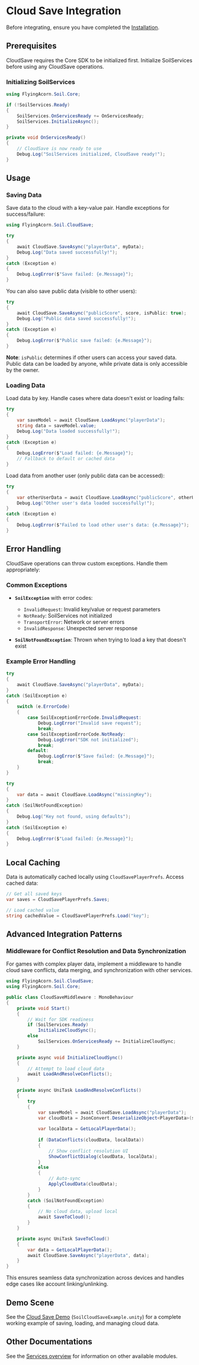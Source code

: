 # Cloud Save Integration

Before integrating, ensure you have completed the [Installation](../Installation.md).

## Prerequisites

CloudSave requires the Core SDK to be initialized first. Initialize SoilServices before using any CloudSave operations.

### Initializing SoilServices

```csharp
using FlyingAcorn.Soil.Core;

if (!SoilServices.Ready)
{
    SoilServices.OnServicesReady += OnServicesReady;
    SoilServices.InitializeAsync();
}

private void OnServicesReady()
{
    // CloudSave is now ready to use
    Debug.Log("SoilServices initialized, CloudSave ready!");
}
```

## Usage

### Saving Data

Save data to the cloud with a key-value pair. Handle exceptions for success/failure:

```csharp
using FlyingAcorn.Soil.CloudSave;

try
{
    await CloudSave.SaveAsync("playerData", myData);
    Debug.Log("Data saved successfully!");
}
catch (Exception e)
{
    Debug.LogError($"Save failed: {e.Message}");
}
```

You can also save public data (visible to other users):

```csharp
try
{
    await CloudSave.SaveAsync("publicScore", score, isPublic: true);
    Debug.Log("Public data saved successfully!");
}
catch (Exception e)
{
    Debug.LogError($"Public save failed: {e.Message}");
}
```

**Note**: `isPublic` determines if other users can access your saved data. Public data can be loaded by anyone, while private data is only accessible by the owner.

### Loading Data

Load data by key. Handle cases where data doesn't exist or loading fails:

```csharp
try
{
    var saveModel = await CloudSave.LoadAsync("playerData");
    string data = saveModel.value;
    Debug.Log("Data loaded successfully!");
}
catch (Exception e)
{
    Debug.LogError($"Load failed: {e.Message}");
    // Fallback to default or cached data
}
```

Load data from another user (only public data can be accessed):

```csharp
try
{
    var otherUserData = await CloudSave.LoadAsync("publicScore", otherUserID: "user123");
    Debug.Log("Other user's data loaded successfully!");
}
catch (Exception e)
{
    Debug.LogError($"Failed to load other user's data: {e.Message}");
}
```

## Error Handling

CloudSave operations can throw custom exceptions. Handle them appropriately:

### Common Exceptions

- **`SoilException`** with error codes:
  - `InvalidRequest`: Invalid key/value or request parameters
  - `NotReady`: SoilServices not initialized
  - `TransportError`: Network or server errors
  - `InvalidResponse`: Unexpected server response

- **`SoilNotFoundException`**: Thrown when trying to load a key that doesn't exist

### Example Error Handling

```csharp
try
{
    await CloudSave.SaveAsync("playerData", myData);
}
catch (SoilException e)
{
    switch (e.ErrorCode)
    {
        case SoilExceptionErrorCode.InvalidRequest:
            Debug.LogError("Invalid save request");
            break;
        case SoilExceptionErrorCode.NotReady:
            Debug.LogError("SDK not initialized");
            break;
        default:
            Debug.LogError($"Save failed: {e.Message}");
            break;
    }
}

try
{
    var data = await CloudSave.LoadAsync("missingKey");
}
catch (SoilNotFoundException)
{
    Debug.Log("Key not found, using defaults");
}
catch (SoilException e)
{
    Debug.LogError($"Load failed: {e.Message}");
}
```

## Local Caching

Data is automatically cached locally using `CloudSavePlayerPrefs`. Access cached data:

```csharp
// Get all saved keys
var saves = CloudSavePlayerPrefs.Saves;

// Load cached value
string cachedValue = CloudSavePlayerPrefs.Load("key");
```

## Advanced Integration Patterns

### Middleware for Conflict Resolution and Data Synchronization

For games with complex player data, implement a middleware to handle cloud save conflicts, data merging, and synchronization with other services.

```csharp
using FlyingAcorn.Soil.CloudSave;
using FlyingAcorn.Soil.Core;

public class CloudSaveMiddleware : MonoBehaviour
{
    private void Start()
    {
        // Wait for SDK readiness
        if (SoilServices.Ready)
            InitializeCloudSync();
        else
            SoilServices.OnServicesReady += InitializeCloudSync;
    }

    private async void InitializeCloudSync()
    {
        // Attempt to load cloud data
        await LoadAndResolveConflicts();
    }

    private async UniTask LoadAndResolveConflicts()
    {
        try
        {
            var saveModel = await CloudSave.LoadAsync("playerData");
            var cloudData = JsonConvert.DeserializeObject<PlayerData>(saveModel.value);
            
            var localData = GetLocalPlayerData();
            
            if (DataConflicts(cloudData, localData))
            {
                // Show conflict resolution UI
                ShowConflictDialog(cloudData, localData);
            }
            else
            {
                // Auto-sync
                ApplyCloudData(cloudData);
            }
        }
        catch (SoilNotFoundException)
        {
            // No cloud data, upload local
            await SaveToCloud();
        }
    }

    private async UniTask SaveToCloud()
    {
        var data = GetLocalPlayerData();
        await CloudSave.SaveAsync("playerData", data);
    }
}
```

This ensures seamless data synchronization across devices and handles edge cases like account linking/unlinking.

## Demo Scene

See the [Cloud Save Demo](../README.md#demo-scenes) (`SoilCloudSaveExample.unity`) for a complete working example of saving, loading, and managing cloud data.

## Other Documentations

See the [Services overview](../README.md#services) for information on other available modules.